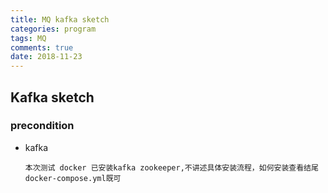 ```yaml
---
title: MQ kafka sketch
categories: program
tags: MQ
comments: true
date: 2018-11-23
---
```




## Kafka sketch

### precondition

- kafka

  `本次测试 docker 已安装kafka zookeeper,不讲述具体安装流程，如何安装查看结尾docker-compose.yml既可`

